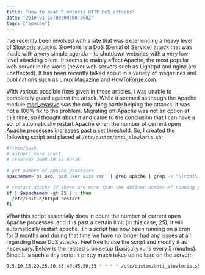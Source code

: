 ```yaml
---
title: "How to beat Slowloris HTTP DoS attacks"
date: "2010-01-18T00:00:00.000Z"
tags: ["apache"]
---
```


I’ve recently been involved with a site that was experiencing a heavy level of <a href="http://ha.ckers.org/slowloris/" target="_blank">Slowloris</a> attacks. Slowloris is a DoS (Denial of Service) attack that was made with a very simple agenda – to shutdown websites with a very low-level attacking client. It seems to mainly affect Apache, the most popular web server in the world (newer web servers such as Lighttpd and nginx are unaffected). It has been recently talked about in a variety of magazines and publications such as <a href="http://www.linux-magazine.com/Issues/2009/106/APACHE-HTTPD/(kategorie)/0" target="_blank">Linux Magazine</a> and <a href="http://www.howtoforge.com/how-to-defend-slowloris-ddos-with-mod_qos-apache2-on-debian-lenny" target="_blank">HowToForge.com</a>.

With various possible fixes given in those articles, I was unable to completely guard against the attack. While it seemed as though the Apache module <a href="http://www.zdziarski.com/projects/mod_evasive/" target="_blank">mod\_evasive</a> was the only thing partly helping the attacks, it was not a 100% fix to the problem. Migrating off Apache was not an option at this time, so I thought about it and came to the conclusion that I can have a script automatically restart Apache when the number of current open Apache processes increases past a set threshold. So, I created the following script and placed at `/etc/custom/anti_slowloris.sh`:

```bash
#!/bin/bash
# author: mark shust
# created: 2009.10.12 09:16

# get number of apache processes
apachemem=`ps axo 'pid user size cmd' | grep apache | grep -v '\(root\|grep\)' | wc -l`

# restart apache if there are more than the defined number of running processes
if [ $apachemem -gt 25 ] ; then
  /etc/init.d/httpd restart
fi
```

What this script essentially does in count the number of current open Apache processes, and if is past a certain limit (in this case, 25), it will automatically restart apache. This script has now been running on a cron for 3 months and during that time we have no longer had any issues at all regarding these DoS attacks. Feel free to use the script and modify it as necessary. Below is the related cron setup (basically runs every 5 minutes). Since it is such a tiny script it pretty much takes up no load on the server:

```bash
0,5,10,15,20,25,30,35,40,45,50,55 * * * * /etc/custom/anti_slowloris.sh
```
